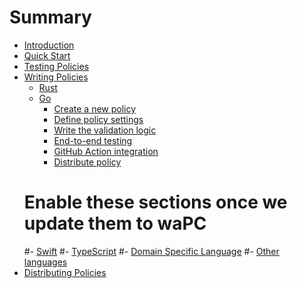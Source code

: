 # Summary

- [Introduction](./introduction.md)
- [Quick Start](./quick-start.md)
- [Testing Policies](./testing-policies.md)
- [Writing Policies](./writing-policies/index.md)
  - [Rust](./writing-policies/rust.md)
  - [Go](./writing-policies/go/01-intro.md)
    - [Create a new policy](./writing-policies/go/02-scaffold.md)
    - [Define policy settings](./writing-policies/go/03-policy-settings.md)
    - [Write the validation logic](./writing-policies/go/04-validation.md)
    - [End-to-end testing](./writing-policies/go/05-e2e-tests.md)
    - [GitHub Action integration](./writing-policies/go/06-automate.md)
    - [Distribute policy](./writing-policies/go/07-distribute.md)
  # Enable these sections once we update them to waPC
  #- [Swift](./writing-policies/swift.md)
  #- [TypeScript](./writing-policies/typescript.md)
  #- [Domain Specific Language](./writing-policies/dsl.md)
  #- [Other languages](./writing-policies/other-languages.md)
- [Distributing Policies](./distributing-policies.md)
